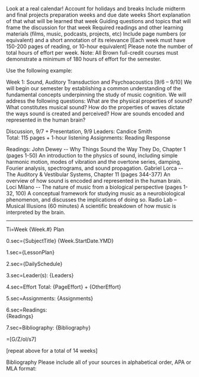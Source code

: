 Look at a real calendar! Account for holidays and breaks
Include midterm and final projects preparation weeks and due date weeks
Short explanation of that what will be learned that week 
Guiding questions and topics that will frame the discussion for that week
Required readings and other learning materials (films, music, podcasts, projects, etc) 
Include page numbers (or equivalent) and a short annotation of its relevance 
[Each week must have 150-200 pages of reading, or 10-hour equivalent] 
Please note the number of total hours of effort per week. Note: All Brown full-credit courses must demonstrate a minimum of 180 hours of effort for the semester.

Use the following example: 

Week 1: Sound, Auditory Transduction and Psychoacoustics [9/6 – 9/10]
We will begin our semester by establishing a common understanding of the fundamental concepts underpinning the study of music cognition. We will address the following questions: 
What are the physical properties of sound? What constitutes musical sound? 
How do the properties of waves dictate the ways sound is created and perceived? 
How are sounds encoded and represented in the human brain? 

Discussion, 9/7 + Presentation, 9/9 
Leaders: Candice Smith  
Total: 115 pages + 1-hour listening 
Assignments: Reading Response 


Readings: 
John Dewey -- Why Things Sound the Way They Do, Chapter 1 (pages 1-50) 
An introduction to the physics of sound, including simple harmonic motion, modes of vibration and the overtone series, damping, Fourier analysis, spectrograms, and sound propagation. 
Gabriel Lorca -- The Auditory & Vestibular Systems, Chapter 11 (pages 344-377)
An overview of how sound is encoded and represented in the human brain.
Loci Milano -- The nature of music from a biological perspective (pages 1-32, 100)
A conceptual framework for studying music as a neurobiological phenomenon, and discusses the implications of doing so. 
Radio Lab – Musical Illusions (60 minutes)
A scientific breakdown of how music is interpreted by the brain. 
*** 


Ti=Week {Week.#} Plan

0.sec={SubjectTitle} {Week.StartDate.YMD}

1.sec={LessonPlan}

2.sec={DailySchedule}

3.sec=Leader(s): {Leaders}

4.sec=Effort Total: {PageEffort} + {OtherEffort}

5.sec=Assignments: {Assignments}

6.sec=Readings:<br>{Readings}

7.sec=Bibliography:  {Bibliography}

=[G/Z/ol/s7]

[repeat above for a total of 14 weeks]

Bibliography
Please include all of your sources in alphabetical order, APA or MLA format:  

